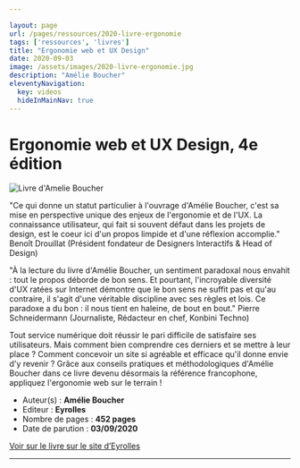 ```yaml
---

layout: page
url: /pages/ressources/2020-livre-ergonomie
tags: ['ressources', 'livres']
title: "Ergonomie web et UX Design"
date: 2020-09-03
image: /assets/images/2020-livre-ergonomie.jpg
description: "Amélie Boucher"
eleventyNavigation:
  key: videos
  hideInMainNav: true
---
```


# Ergonomie web et UX Design, 4e édition


<div class="float-end ms-5"> 

![Livre d'Amelie Boucher](/assets/images/2020-livre-ergonomie.jpg)

</div>

"Ce qui donne un statut particulier à l'ouvrage d'Amélie Boucher, c'est sa mise en perspective unique des enjeux de l'ergonomie et de l'UX. La connaissance utilisateur, qui fait si souvent défaut dans les projets de design, est le coeur ici d'un propos limpide et d'une réflexion accomplie."
Benoît Drouillat (Président fondateur de Designers Interactifs & Head of Design)

"À la lecture du livre d'Amélie Boucher, un sentiment paradoxal nous envahit : tout le propos déborde de bon sens. Et pourtant, l'incroyable diversité d'UX ratées sur Internet démontre que le bon sens ne suffit pas et qu'au contraire, il s'agit d'une véritable discipline avec ses règles et lois. Ce paradoxe a du bon : il nous tient en haleine, de bout en bout."
Pierre Schneidermann (Journaliste, Rédacteur en chef, Konbini Techno)

Tout service numérique doit réussir le pari difficile de satisfaire ses utilisateurs. Mais comment bien comprendre ces derniers et se mettre à leur place ? Comment concevoir un site si agréable et efficace qu'il donne envie d'y revenir ? Grâce aux conseils pratiques et méthodologiques d'Amélie Boucher dans ce livre devenu désormais la référence francophone, appliquez l'ergonomie web sur le terrain !

* Auteur(s) : **Amélie Boucher**
* Editeur : **Eyrolles**
* Nombre de pages : **452 pages**
* Date de parution : **03/09/2020**

[Voir sur le livre sur le site d’Eyrolles](https://www.eyrolles.com/Informatique/Livre/ergonomie-web-et-ux-design-4e-edition-9782212137361/)

----
